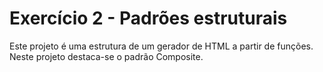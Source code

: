 # Exercício 2 - Padrões estruturais
Este projeto é uma estrutura de um gerador de HTML a partir de funções.
Neste projeto destaca-se o padrão Composite.